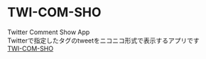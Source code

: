 # TWI-COM-SHO
Twitter Comment Show App  
Twitterで指定したタグのtweetをニコニコ形式で表示するアプリです  
[TWI-COM-SHO](https://1drv.ms/u/s!Ajywm4CyIzoTui1XTKMQn4yYW77K?e=6mngLX)
